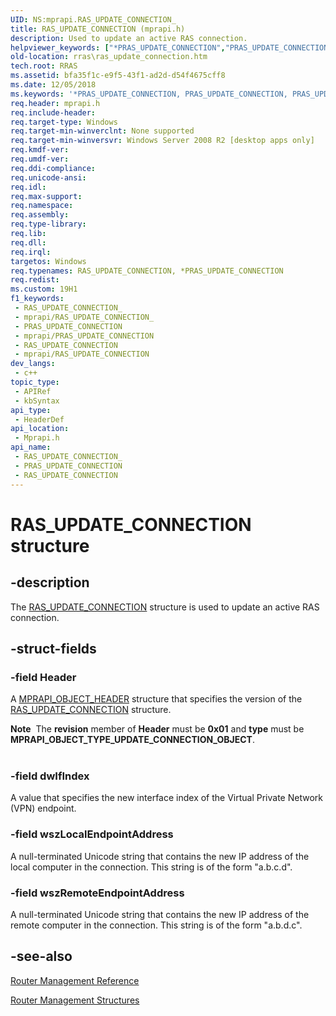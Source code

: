 ```yaml
---
UID: NS:mprapi.RAS_UPDATE_CONNECTION_
title: RAS_UPDATE_CONNECTION (mprapi.h)
description: Used to update an active RAS connection.
helpviewer_keywords: ["*PRAS_UPDATE_CONNECTION","PRAS_UPDATE_CONNECTION","PRAS_UPDATE_CONNECTION structure pointer [RAS]","RAS_UPDATE_CONNECTION","RAS_UPDATE_CONNECTION structure [RAS]","mprapi/PRAS_UPDATE_CONNECTION","mprapi/RAS_UPDATE_CONNECTION","rras.ras_update_connection"]
old-location: rras\ras_update_connection.htm
tech.root: RRAS
ms.assetid: bfa35f1c-e9f5-43f1-ad2d-d54f4675cff8
ms.date: 12/05/2018
ms.keywords: '*PRAS_UPDATE_CONNECTION, PRAS_UPDATE_CONNECTION, PRAS_UPDATE_CONNECTION structure pointer [RAS], RAS_UPDATE_CONNECTION, RAS_UPDATE_CONNECTION structure [RAS], mprapi/PRAS_UPDATE_CONNECTION, mprapi/RAS_UPDATE_CONNECTION, rras.ras_update_connection'
req.header: mprapi.h
req.include-header: 
req.target-type: Windows
req.target-min-winverclnt: None supported
req.target-min-winversvr: Windows Server 2008 R2 [desktop apps only]
req.kmdf-ver: 
req.umdf-ver: 
req.ddi-compliance: 
req.unicode-ansi: 
req.idl: 
req.max-support: 
req.namespace: 
req.assembly: 
req.type-library: 
req.lib: 
req.dll: 
req.irql: 
targetos: Windows
req.typenames: RAS_UPDATE_CONNECTION, *PRAS_UPDATE_CONNECTION
req.redist: 
ms.custom: 19H1
f1_keywords:
 - RAS_UPDATE_CONNECTION_
 - mprapi/RAS_UPDATE_CONNECTION_
 - PRAS_UPDATE_CONNECTION
 - mprapi/PRAS_UPDATE_CONNECTION
 - RAS_UPDATE_CONNECTION
 - mprapi/RAS_UPDATE_CONNECTION
dev_langs:
 - c++
topic_type:
 - APIRef
 - kbSyntax
api_type:
 - HeaderDef
api_location:
 - Mprapi.h
api_name:
 - RAS_UPDATE_CONNECTION_
 - PRAS_UPDATE_CONNECTION
 - RAS_UPDATE_CONNECTION
---
```


# RAS_UPDATE_CONNECTION structure


## -description

The <a href="/previous-versions/windows/desktop/legacy/dd408110(v=vs.85)">RAS_UPDATE_CONNECTION</a> structure is  used to update an active RAS connection.

## -struct-fields

### -field Header

A <a href="/windows/desktop/api/mprapi/ns-mprapi-mprapi_object_header">MPRAPI_OBJECT_HEADER</a> structure that specifies the version of the <a href="/previous-versions/windows/desktop/legacy/dd408110(v=vs.85)">RAS_UPDATE_CONNECTION</a> structure. 

<div class="alert"><b>Note</b>  The <b>revision</b> member  of  <b>Header</b> must be <b>0x01</b> and <b>type</b> must be <b>MPRAPI_OBJECT_TYPE_UPDATE_CONNECTION_OBJECT</b>.</div>
<div> </div>

### -field dwIfIndex

A value that specifies the new interface index of the Virtual Private Network (VPN) endpoint.

### -field wszLocalEndpointAddress

A null-terminated Unicode string that contains the new IP address of the local computer in the connection. This string is of the form "a.b.c.d".

### -field wszRemoteEndpointAddress

A null-terminated Unicode string that contains the new IP address of the remote computer in the connection. This string is of the form "a.b.d.c".

## -see-also

<a href="/windows/desktop/RRAS/router-management-reference">Router Management Reference</a>



<a href="/windows/desktop/RRAS/router-management-structures">Router Management Structures</a>

